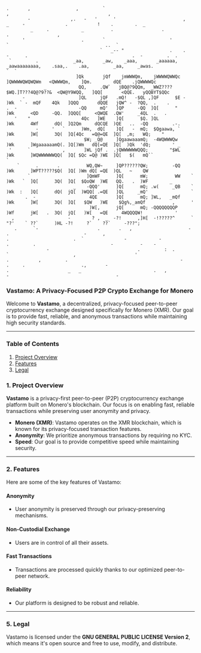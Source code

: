 ```
.       ,                 ,         `                                                         ,                                     ,                     
        -               ,.   -   '      '                         ,         _     -               .           !    .        .  _                    
         _     .            _          .                  .                             .                  ,                                              
      '                     .       `                        '             `                                    ..  `                                
                                   `   _-- "                 .    .          -      .                                       .  -         .  .              
 `         .             _aa,       _aw,    _aaa,       _aaaaaa,  _aawaaaaaaaa,    .saa,.    .aa,         _aa,     _awas.               `  `          
                          ]Qk       jQf    jmWWWQm,    jWWWWQWWQc ]QWWWWQWQWQWm   <QWWWQm,    ]Qm.        dQE    .jQWWWWQc                             
              _            QQ,     .QW`   jBQ@?9QQm,  _WWZ????$WQ.]T???4Q@?9??&  <QW@Y9WQQ,   ]QQ[       <QQE.   yQQBYT$QQc                                
      -                    ]QL     jQF   .mQ!   -$QL ,]QF      $E -    )Wk  ` -  mQF    4Qk   ]QQQ       dQQE   jQW^ -  ?QQ,  .    .                       
.  -                       -QQ     mQ'   ]QP     -QQ  ]Q[      "       )Wk      <QD     -QQ.  ]QQQ[     <QWQE  .QW'     _4QL  .   .                        
   '    "                   4Qc   ]WE    ]Q[      $Q. ]QL              )Wk      4Wf      dQ(  ]Q2Qm     dQCQE  )QE   ..  -QQ         .-.                   
           -     '   `      )Wm,  dQ[    ]Q[   -  mQ;  $Qgaawa, `      )Wk      ]W[      3Q(  ]Q[4Qc   =Q@=QE  ]Q[  ,m;   WQ;    "                      
                             $W; _Q@     ]QgaawaaamQ;  -4WQWWWQw       )Wk      ]WgaaaaaamQ(. ]Q[)Wm   dQ[=QE  ]Q[  )Qk  'dQ;        ' _        
 '      `            ,       ]WL jQf .  .jQWWWWWWQQQ;        "$WL      )Wk      ]WQWWWWWWQQ(  ]Q[ $Qc =Q@ )WE  ]Q[   $(   mQ``               `             
    `      .       .          WQ,QW~     ]QP??????QW;         -QQ      )Wk      ]WPT?????$Q(  ]Q[ )Wm dQ[ =QE  )QL   ~    QW                    
        `                     ]QmWF      ]Q[      mW;          WW    ` )Wk   `  ]Q[      3Q(  ]Q[  $QoQW  )WE   QQ.   .  )WF        _                    
                         _    -QQQ'      ]Q[      mQ; .w(     _QB    ` )Wk  :   ]Q[      dQ(  jQ[  )WQQ[ .=QE   ]QL     _mQ'                `              
       .  -                    4QE       ]Q[      mQ; ]WL,   _mQf      )Wk      ]W[      3Q(  ]Q[   $QW   )WE    $Qg%,_amQf          ,      '              
                               )W[,      jQ[      mQ; -QQQQQQQQP       )Wf      jW[   .  3Q(  jQ[   )W[   =QE     4WQQQQW!            '                
  ,                    -        ? ,  _  -?!      ,]H[  -!?????^      ` "?'    ` ??`      )HL -?!     ?`    ??`     -???";                                  
   .      `-                      .       .   ,                     -         .                            -      ,                                         
.                        .  `               -            -              .         .                            -          -    -                           
               -                                 .         :  .            `                        ,                      '                    
.           ,         .                                          -      .     .                     .,       -                                           
.                      _   _                           .   ,           -                                        -                                           
```












### Vastamo: A Privacy-Focused P2P Crypto Exchange for Monero


Welcome to **Vastamo**, a decentralized, privacy-focused peer-to-peer 
cryptocurrency exchange designed specifically for Monero (XMR). Our goal 
is to provide fast, reliable, and anonymous transactions while maintaining 
high security standards.

---

### Table of Contents
1. [Project Overview](#project-overview)
2. [Features](#features)
3. [Legal](#legal)


### 1. Project Overview

**Vastamo** is a privacy-first peer-to-peer (P2P) cryptocurrency exchange 
platform built on Monero's blockchain. Our focus is on enabling fast, 
reliable transactions while preserving user anonymity and privacy.

- **Monero (XMR)**: Vastamo operates on the XMR blockchain, which is known for its privacy-focused transaction features.
- **Anonymity**: We prioritize anonymous transactions by requiring no KYC.
- **Speed**: Our goal is to provide competitive speed while maintaining security.

---

### 2. Features

Here are some of the key features of Vastamo:

#### Anonymity
- User anonymity is preserved through our privacy-preserving mechanisms.

#### Non-Custodial Exchange
- Users are in control of all their assets.

#### Fast Transactions
- Transactions are processed quickly thanks to our optimized peer-to-peer network.

#### Reliability
- Our platform is designed to be robust and reliable.

---

### 5. Legal

Vastamo is licensed under the **GNU GENERAL PUBLIC LICENSE Version 2**, which means it's open 
source and free to use, modify, and distribute.

